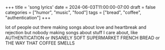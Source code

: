 +++
title = 'song lyrics'
date = 2024-06-03T11:00:00-07:00
draft = false
categories = ["humor", "music", "food"]
tags = ["bread", "coffee", "authentication"]
+++

lot of people out there making songs about love and heartbreak and rejection but nobody making songs about stuff I care about, like AUTHENTICATION or INSANELY SOFT SUPERMARKET FRENCH BREAD or THE WAY THAT COFFEE SMELLS